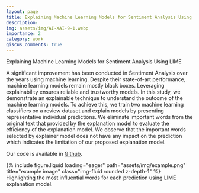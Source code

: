 ```yaml
---
layout: page
title: Explaining Machine Learning Models for Sentiment Analysis Using LIME
description: 
img: assets/img/AI-XAI-9-1.webp
importance: 2
category: work
giscus_comments: true
---
```


Explaining Machine Learning Models for Sentiment Analysis Using LIME

A significant improvement has been conducted in Sentiment Analysis over the years using machine learning. Despite their state-of-art performance, machine learning models remain mostly black boxes. Leveraging explainability ensures reliable and trustworthy models. In this study, we demonstrate an explainable technique to understand the outcome of the machine learning models. To achieve this, we train two machine learning classifiers on a review dataset and explain models by presenting representative individual predictions. We eliminate important words from the original text that provided by the explanation model to evaluate the efficiency of the explanation model. We observe that the important words selected by explainer model does not have any impact on the prediction which indicates the limitation of our proposed explanation model. 


Our code is available in <a href="https://github.com/shantanu778/semantic_explainable_analyzer">Github</a>.

<div class="row">
    <div class="col-sm mt-3 mt-md-0">
        {% include figure.liquid loading="eager" path="assets/img/example.png" title="example image" class="img-fluid rounded z-depth-1" %}
    </div>
</div>
<div class="caption">
    Highlighting the most influential words for each prediction using LIME explanation model.
</div>


